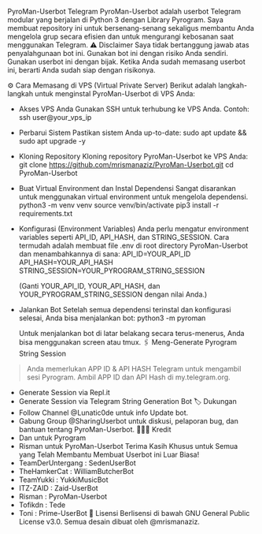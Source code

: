 PyroMan-Userbot Telegram
PyroMan-Userbot adalah userbot Telegram modular yang berjalan di Python 3 dengan Library Pyrogram.
Saya membuat repository ini untuk bersenang-senang sekaligus membantu Anda mengelola grup secara efisien dan untuk mengurangi kebosanan saat menggunakan Telegram.
⚠️ Disclaimer
Saya tidak bertanggung jawab atas penyalahgunaan bot ini.
Gunakan bot ini dengan risiko Anda sendiri.
Gunakan userbot ini dengan bijak.
Ketika Anda sudah memasang userbot ini, berarti Anda sudah siap dengan risikonya.

⚙️ Cara Memasang di VPS (Virtual Private Server)
Berikut adalah langkah-langkah untuk menginstal PyroMan-Userbot di VPS Anda:
 * Akses VPS Anda
   Gunakan SSH untuk terhubung ke VPS Anda. Contoh:
   ssh user@your_vps_ip

 * Perbarui Sistem
   Pastikan sistem Anda up-to-date:
   sudo apt update && sudo apt upgrade -y

 * Kloning Repository
   Kloning repository PyroMan-Userbot ke VPS Anda:
   git clone https://github.com/mrismanaziz/PyroMan-Userbot.git
cd PyroMan-Userbot

 * Buat Virtual Environment dan Instal Dependensi
   Sangat disarankan untuk menggunakan virtual environment untuk mengelola dependensi.
   python3 -m venv venv
source venv/bin/activate
pip3 install -r requirements.txt

 * Konfigurasi (Environment Variables)
   Anda perlu mengatur environment variables seperti API_ID, API_HASH, dan STRING_SESSION. Cara termudah adalah membuat file .env di root directory PyroMan-Userbot dan menambahkannya di sana:
   API_ID=YOUR_API_ID
API_HASH=YOUR_API_HASH
STRING_SESSION=YOUR_PYROGRAM_STRING_SESSION

   (Ganti YOUR_API_ID, YOUR_API_HASH, dan YOUR_PYROGRAM_STRING_SESSION dengan nilai Anda.)
 * Jalankan Bot
   Setelah semua dependensi terinstal dan konfigurasi selesai, Anda bisa menjalankan bot:
   python3 -m pyroman

   Untuk menjalankan bot di latar belakang secara terus-menerus, Anda bisa menggunakan screen atau tmux.
🖇 Meng-Generate Pyrogram String Session
> Anda memerlukan APP ID & API HASH Telegram untuk mengambil sesi Pyrogram. Ambil APP ID dan API Hash di my.telegram.org.
> 
 * Generate Session via Repl.it
 * Generate Session via Telegram String Generation Bot
🏷 Dukungan
 * Follow Channel @Lunatic0de untuk info Update bot.
 * Gabung Group @SharingUserbot untuk diskusi, pelaporan bug, dan bantuan tentang PyroMan-Userbot.
👨🏻‍💻 Kredit
 * Dan untuk Pyrogram
 * Risman untuk PyroMan-Userbot
Terima Kasih Khusus untuk Semua yang Telah Membantu Membuat Userbot ini Luar Biasa!
 * TeamDerUntergang : SedenUserBot
 * TheHamkerCat : WilliamButcherBot
 * TeamYukki : YukkiMusicBot
 * ITZ-ZAID : Zaid-UserBot
 * Risman : PyroMan-Userbot
 * Tofikdn : Tede
 * Toni : Prime-UserBot
📑 Lisensi
Berlisensi di bawah GNU General Public License v3.0. Semua desain dibuat oleh @mrismanaziz.
